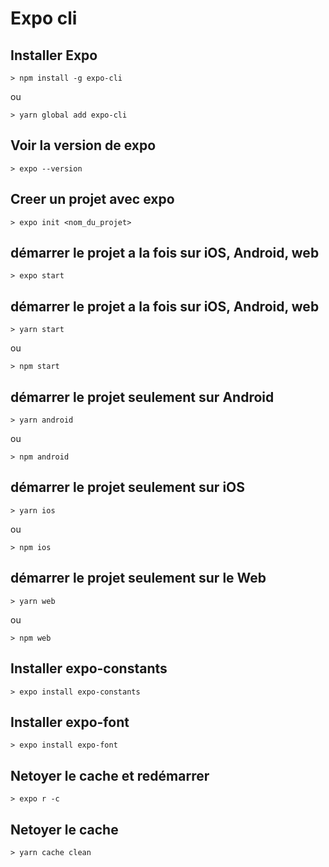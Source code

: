 # Expo cli

## Installer Expo

    > npm install -g expo-cli

ou

    > yarn global add expo-cli

## Voir la version de expo

    > expo --version

## Creer un projet avec expo

    > expo init <nom_du_projet>

## démarrer le projet a la fois sur iOS, Android, web

    > expo start

## démarrer le projet a la fois sur iOS, Android, web

    > yarn start

ou 

    > npm start

## démarrer le projet seulement sur Android 

    > yarn android

ou 

    > npm android

## démarrer le projet seulement sur iOS

    > yarn ios

ou 

    > npm ios


## démarrer le projet seulement sur le Web

    > yarn web

ou 

    > npm web


## Installer expo-constants

    > expo install expo-constants

## Installer expo-font

    > expo install expo-font

## Netoyer le cache et redémarrer

    > expo r -c

## Netoyer le cache

    > yarn cache clean